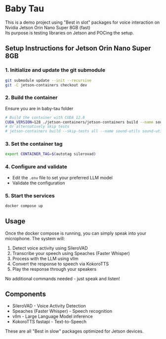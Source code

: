 # Baby Tau

This is a demo project using "Best in slot" packages for voice interaction on Nvidia Jetson Orin Nano Super 8GB (fast)   
Its purpose is testing libraries on Jetson and POCing the setup.

## Setup Instructions for Jetson Orin Nano Super 8GB

### 1. Initialize and update the git submodule
```bash
git submodule update --init --recursive
git -C jetson-containers checkout dev
```

### 2. Build the container
Ensure you are in baby-tau folder
```bash
# Build the container with CUDA 12.8
CUDA_VERSION=128 ./jetson-containers/jetson-containers build --name sound-utils sound-utils
# Or alternatively skip tests
# jetson-containers build --skip-tests all --name sound-utils sound-utils
```

### 3. Set the container tag
```bash
export CONTAINER_TAG=$(autotag silerovad)
```

### 4. Configure and validate
- Edit the `.env` file to set your preferred LLM model
- Validate the configuration
  
### 5. Start the services
```bash
docker compose up
```

## Usage
Once the docker compose is running, you can simply speak into your microphone. The system will:
1. Detect voice activity using SileroVAD
2. Transcribe your speech using Speaches (Faster Whisper)
3. Process with the LLM using vllm
4. Convert the response to speech via KokoroTTS
5. Play the response through your speakers

No additional commands needed - just speak and listen!

## Components
- SileroVAD - Voice Activity Detection
- Speaches (Faster Whisper) - Speech recognition
- vllm - Large Language Model inference
- KokoroTTS fastapi - Text-to-Speech

These are all "Best in slow" packages optimized for Jetson devices.

